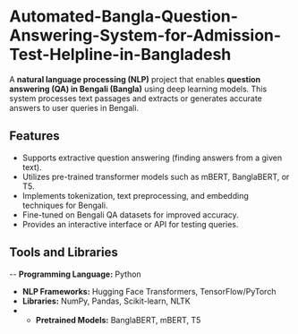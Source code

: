 # Automated-Bangla-Question-Answering-System-for-Admission-Test-Helpline-in-Bangladesh

A **natural language processing (NLP)** project that enables **question answering (QA) in Bengali (Bangla)** using deep learning models. This system processes text passages and extracts or generates accurate answers to user queries in Bengali.

## Features
* Supports extractive question answering (finding answers from a given text).
* Utilizes pre-trained transformer models such as mBERT, BanglaBERT, or T5.
* Implements tokenization, text preprocessing, and embedding techniques for Bengali.
* Fine-tuned on Bengali QA datasets for improved accuracy.
* Provides an interactive interface or API for testing queries.

## Tools and Libraries
-- **Programming Language:** Python
- **NLP Frameworks:** Hugging Face Transformers, TensorFlow/PyTorch
- **Libraries:** NumPy, Pandas, Scikit-learn, NLTK
- - **Pretrained Models:** BanglaBERT, mBERT, T5
